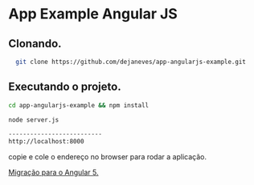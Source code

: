 # App Example Angular JS

## Clonando.

```bash
  git clone https://github.com/dejaneves/app-angularjs-example.git
```

## Executando o projeto.

```bash
cd app-angularjs-example && npm install
```

```bash
node server.js

--------------------------
http://localhost:8000
```

copie e cole o endereço no browser para rodar a aplicação.

[Migração para o Angular 5.](https://github.com/dejaneves/app-angularjs-migration)

